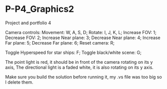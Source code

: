 # P-P4_Graphics2
Project and portfolio 4

Camera controls:
Movement: W, A, S, D;
Rotate: I, J, K, L;
Increase FOV: 1;
Decrease FOV: 2;
Increase Near plane: 3;
Decrease Near plane: 4;
Increase Far plane: 5;
Decrease Far plane: 6;
Reset camera: R;

Toggle Hyperspeed for star ships: F;
Toggle black/white scene: G;

The point light is red, it should be in front of the camera rotating on its y axis,
The directional light is a faded white, it is also rotating on its y axis.

Make sure you build the solution before running it, my .vs file was too big so I delete them.
